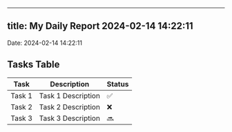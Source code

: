 
---
title: My Daily Report 2024-02-14 14:22:11
---

Date: 2024-02-14 14:22:11

## Tasks Table

| Task | Description | Status |
|------|-------------|--------|
| Task 1 | Task 1 Description | ✅ |
| Task 2 | Task 2 Description | ❌ |
| Task 3 | Task 3 Description | 🔜 |
